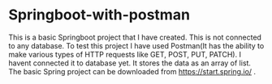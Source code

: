 # Springboot-with-postman
This is a basic Springboot project that I have created. This is not connected to any database. To test this project I have used Postman(It has the ability to make various types of HTTP requests like GET, POST, PUT, PATCH). I havent connected it to database yet.
It stores the data as an array of list.
The basic Spring project can be downloaded from https://start.spring.io/ .

